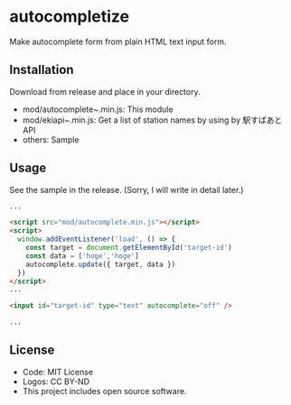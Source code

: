 <!-- ![](https://) -->

# autocompletize

Make autocomplete form from plain HTML text input form.

## Installation

Download from release and place in your directory.

* mod/autocomplete~.min.js: This module
* mod/ekiapi~.min.js: Get a list of station names by using by 駅すぱあとAPI
* others: Sample

## Usage

See the sample in the release.
(Sorry, I will write in detail later.)

```html
...

<script src="mod/autocomplete.min.js"></script>
<script>
  window.addEventListener('load', () => {
    const target = document.getElementById('target-id')
    const data = ['hoge','hoge']
    autocomplete.update({ target, data })
  })
</script>
...

<input id="target-id" type="text" autocomplete="off" />

...

```

## License

* Code: MIT License
* Logos: CC BY-ND
* This project includes open source software.
